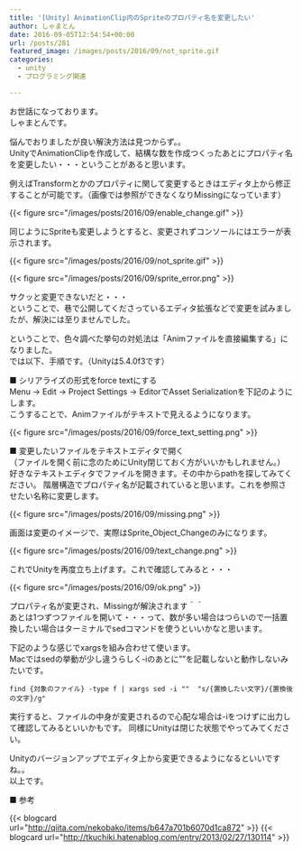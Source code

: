 ```yaml
---
title: '[Unity] AnimationClip内のSpriteのプロパティ名を変更したい'
author: しゃまとん
date: 2016-09-05T12:54:54+00:00
url: /posts/281
featured_image: /images/posts/2016/09/not_sprite.gif
categories:
  - unity
  - プログラミング関連

---
```

お世話になっております。  
しゃまとんです。

悩んでおりましたが良い解決方法は見つからず。。  
UnityでAnimationClipを作成して、結構な数を作成つくったあとにプロパティ名を変更したい・・・ということがあると思います。

例えばTransformとかのプロパティに関して変更するときはエディタ上から修正することが可能です。（画像では参照ができなくなりMissingになっています）

{{< figure src="/images/posts/2016/09/enable_change.gif" >}}

同じようにSpriteも変更しようとすると、変更されずコンソールにはエラーが表示されます。

{{< figure src="/images/posts/2016/09/not_sprite.gif" >}}

{{< figure src="/images/posts/2016/09/sprite_error.png" >}}

サクッと変更できないだと・・・  
ということで、巷で公開してくださっているエディタ拡張などで変更を試みましたが、解決には至りませんでした。

ということで、色々調べた挙句の対処法は「Animファイルを直接編集する」になりました。  
では以下、手順です。（Unityは5.4.0f3です）

■ シリアライズの形式をforce textにする  
Menu → Edit → Project Settings → EditorでAsset Serializationを下記のようにします。  
こうすることで、Animファイルがテキストで見えるようになります。

{{< figure src="/images/posts/2016/09/force_text_setting.png" >}}

■ 変更したいファイルをテキストエディタで開く  
（ファイルを開く前に念のためにUnity閉じておく方がいいかもしれません。）  
好きなテキストエディタでファイルを開きます。その中からpathを探してみてください。
階層構造でプロパティ名が記載されていると思います。これを参照させたい名称に変更します。

{{< figure src="/images/posts/2016/09/missing.png" >}}

画面は変更のイメージで、実際はSprite_Object_Changeのみになります。

{{< figure src="/images/posts/2016/09/text_change.png" >}}

これでUnityを再度立ち上げます。これで確認してみると・・・

{{< figure src="/images/posts/2016/09/ok.png" >}}

プロパティ名が変更され、Missingが解決されます＾＾  
あとは1つずつファイルを開いて・・・って、数が多い場合はつらいので一括置換したい場合はターミナルでsedコマンドを使うといいかなと思います。

下記のような感じでxargsを組み合わせて使います。  
Macではsedの挙動が少し違うらしく-iのあとに””を記載しないと動作しないみたいです。

```shell
find {対象のファイル} -type f | xargs sed -i ""  "s/{置換したい文字}/{置換後の文字}/g"
```

実行すると、ファイルの中身が変更されるので心配な場合は-iをつけずに出力して確認してみるといいかもです。
同様にUnityは閉じた状態でやってみてください。

Unityのバージョンアップでエディタ上から変更できるようになるといいですね。。  
以上です。

■ 参考

{{< blogcard url="http://qiita.com/nekobako/items/b647a701b6070d1ca872" >}}
{{< blogcard url="http://tkuchiki.hatenablog.com/entry/2013/02/27/130114" >}}